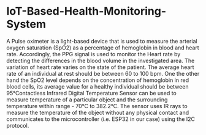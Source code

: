 # IoT-Based-Health-Monitoring-System
A Pulse oximeter is a light-based device that is used to measure the arterial oxygen saturation (SpO2) as a percentage of hemoglobin in blood and heart rate. Accordingly, the PPG signal is used to monitor the Heart rate by detecting the differences in the blood volume in the investigated area. The variation of heart rate varies on the state of the patient. The average heart rate of an individual at rest should be between 60 to 100 bpm. One the other hand the SpO2 level depends on the concentration of hemoglobin in red blood cells, its average value for a healthy individual should be between 95°Contactless Infrared Digital Temperature Sensor can be used to measure temperature of a particular object and the surrounding temperature within range - 70°C to 382.2°C. The sensor uses IR rays to measure the temperature of the object without any physical contact and communicates to the microcontroller (i.e. ESP32 in our case) using the I2C protocol.
